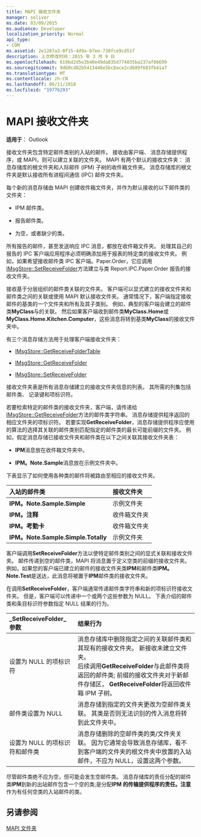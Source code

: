 ```yaml
---
title: MAPI 接收文件夹
manager: soliver
ms.date: 03/09/2015
ms.audience: Developer
localization_priority: Normal
api_type:
- COM
ms.assetid: 2e1287a3-0f15-4d9a-b7ee-738fce9cd51f
description: 上次修改时间：2015 年 3 月 9 日
ms.openlocfilehash: 619bd2d5e3b40e49da835d774035ba237af06699
ms.sourcegitcommit: 9d60cd82b5413446e5bc8ace2cd689f683fb41a7
ms.translationtype: MT
ms.contentlocale: zh-CN
ms.lasthandoff: 06/11/2018
ms.locfileid: "19776293"
---
```

# <a name="mapi-receive-folders"></a>MAPI 接收文件夹

  
  
**适用于**： Outlook 
  
接收文件夹包含特定邮件类别的入站的邮件。 接收由客户端、 消息存储提供程序，或 MAPI，则可以建立关联的文件夹。 MAPI 有两个默认的接收文件夹： 消息存储库的根文件夹和人际邮件 (IPM) 子树的收件箱文件夹。 消息存储库的根文件夹是默认接收所有进程间通信 (IPC) 邮件文件夹。
  
 每个新的消息存储由 MAPI 创建收件箱文件夹，并作为默认接收的以下邮件类的文件夹： 
  
- IPM 邮件类。
    
- 报告邮件类。
    
- 为空，或者缺少的类。
    
所有报告的邮件，甚至发送响应 IPC 消息，都放在收件箱文件夹。 处理其自己的报告的 IPC 客户端应用程序必须明确添加用于报表的特定类的接收文件夹。 例如，如果希望接收邮件类 IPC 客户端。Paper.Order，它应调用[IMsgStore::SetReceiveFolder](imsgstore-setreceivefolder.md)方法建立与类 Report.IPC.Paper.Order 报告的接收文件夹。 
  
接收基于分层组织的邮件类关联的文件夹。 客户端可以显式建立的接收文件夹和邮件类之间的关联或使用 MAPI 默认接收文件夹。 通常情况下，客户端指定接收邮件的基类的一个文件夹和所有及其子类别。 例如，典型的客户端会建立的邮件类**MyClass**与的关联。 然后如果客户端收到邮件类**MyClass.Home**或**MyClass.Home.Kitchen.Computer**，这些消息将转到基类**MyClass**的接收文件夹中。
  
有三个消息存储方法用于处理客户端接收文件夹：
  
- [IMsgStore::GetReceiveFolderTable](imsgstore-getreceivefoldertable.md)
    
- [IMsgStore::GetReceiveFolder](imsgstore-getreceivefolder.md)
    
- [IMsgStore::SetReceiveFolder](imsgstore-setreceivefolder.md)
    
接收文件夹表是所有消息存储建立的接收文件夹信息的列表。 其所需的列集包括邮件类、 记录键和项标识符。
  
若要检索特定的邮件类的接收文件夹，客户端，请传递给[IMsgStore::GetReceiveFolder](imsgstore-getreceivefolder.md)方法的邮件类字符串。 消息存储提供程序返回的相应文件夹的项标识符。 若要实现**GetReceiveFolder**，消息存储提供程序应使用的算法的选择其关联的邮件类别匹配指定的邮件类的最长可能前缀的文件夹。 例如，假定消息存储已接收文件夹和邮件类在以下之间关联其接收文件夹表：
  
- **IPM**消息放在收件箱文件夹中。 
    
- **IPM。Note.Sample**消息放在示例文件夹中。 
    
下表显示了如何使用各种类的邮件将被路由至相应的接收文件夹。
  
|**入站的邮件类**|**接收文件夹**|
|:-----|:-----|
|**IPM。Note.Sample.Simple** <br/> |示例文件夹  <br/> |
|**IPM。注释** <br/> |收件箱文件夹  <br/> |
|**IPM。考勤卡** <br/> |收件箱文件夹  <br/> |
|**IPM。Note.Sample.Simple.Totally** <br/> |示例文件夹  <br/> |
   
客户端调用**SetReceiveFolder**方法以使特定邮件类别之间的显式关联和接收文件夹。 邮件传递到空的邮件类，MAPI 将消息置于定义空类的前缀的接收文件夹。 例如，如果您的客户端已建立的邮件的接收文件夹类**IPM**和邮件类**IPM。Note.Test**是送达，此消息将被置于**IPM**邮件类的接收文件夹。 
  
在调用**SetReceiveFolder**，客户端通常传递邮件类字符串和新的项标识符接收文件夹。 但是，客户端可以传递中一个或两个这些参数为 NULL。 下表介绍的邮件类和条目标识符参数指定 NULL 结果的行为。 
  
|**_SetReceiveFolder_参数**|**结果行为**|
|:-----|:-----|
|设置为 NULL 的项标识符  <br/> |消息存储库中删除指定之间的关联邮件类和其现有的接收文件夹。 新接收未建立文件夹。  <br/> 后续调用**GetReceiveFolder**与此邮件类将返回的邮件类; 前缀的接收文件夹对于新邮件存储区， **GetReceiveFolder**将返回收件箱 IPM 子树。  <br/> |
|邮件类设置为 NULL  <br/> |消息存储到指定的文件夹更改为空邮件类关联。 其类是否则无法识别的传入消息将转到此文件夹中。  <br/> |
|设置为 NULL 的项标识符和邮件类  <br/> |消息存储删除的空邮件类的类/文件夹关联。 因为它通常会导致消息存储库，看不到客户端的文件夹的根文件夹中放置的入站邮件，不应为 NULL，设置这两个参数。  <br/> |
   
尽管邮件类绝不应为空，但可能会发生空邮件类。 消息存储库的责任分配的邮件类**IPM**到新的出站邮件包含一个空的类;是分配**IPM 的传输提供程序的责任。注意**作为有任何空类的入站邮件的类。 
  
## <a name="see-also"></a>另请参阅



[MAPI 文件夹](mapi-folders.md)

